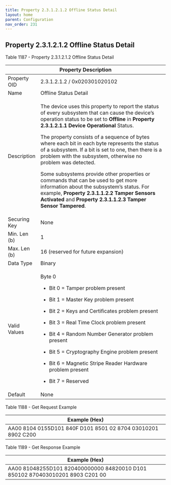 ```yaml
---
title: Property 2.3.1.2.1.2 Offline Status Detail
layout: home
parent: Configuration
nav_order: 231
---
```


## Property 2.3.1.2.1.2 Offline Status Detail

Table 1187 - Property 2.3.1.2.1.2 Offline Status Detail

<table>
<colgroup>
<col style="width: 14%" />
<col style="width: 85%" />
</colgroup>
<thead>
<tr>
<th colspan="2">Property Description</th>
</tr>
</thead>
<tbody>
<tr>
<td>Property OID</td>
<td>2.3.1.2.1.2 / 0x020301020102</td>
</tr>
<tr>
<td>Name</td>
<td>Offline Status Detail</td>
</tr>
<tr>
<td>Description</td>
<td><p>The device uses this property to report the status of every
subsystem that can cause the device’s operation status to be set to
<strong>Offline</strong> in <strong>Property 2.3.1.2.1.1 Device
Operational</strong> Status.</p>
<p>The property consists of a sequence of bytes where each bit in each
byte represents the status of a subsystem. If a bit is set to one, then
there is a problem with the subsystem, otherwise no problem was
detected.</p>
<p>Some subsystems provide other properties or commands that can be used
to get more information about the subsystem’s status. For example,
<strong>Property 2.3.1.1.2.2 Tamper Sensors Activated</strong> and
<strong>Property 2.3.1.1.2.3 Tamper Sensor Tampered</strong>.</p></td>
</tr>
<tr>
<td>Securing Key</td>
<td>None</td>
</tr>
<tr>
<td>Min. Len (b)</td>
<td>1</td>
</tr>
<tr>
<td>Max. Len (b)</td>
<td>16 (reserved for future expansion)</td>
</tr>
<tr>
<td>Data Type</td>
<td>Binary</td>
</tr>
<tr>
<td>Valid Values</td>
<td><p>Byte 0</p>
<ul>
<li><p>Bit 0 = Tamper problem present</p></li>
<li><p>Bit 1 = Master Key problem present</p></li>
<li><p>Bit 2 = Keys and Certificates problem present</p></li>
<li><p>Bit 3 = Real Time Clock problem present</p></li>
<li><p>Bit 4 = Random Number Generator problem present</p></li>
<li><p>Bit 5 = Cryptography Engine problem present</p></li>
<li><p>Bit 6 = Magnetic Stripe Reader Hardware problem present</p></li>
<li><p>Bit 7 = Reserved</p></li>
</ul></td>
</tr>
<tr>
<td>Default</td>
<td>None</td>
</tr>
</tbody>
</table>

Table 1188 - Get Request Example

| Example (Hex)                                                |
|--------------------------------------------------------------|
| AA00 8104 0155D101 840F D101 8501 02 8704 03010201 8902 C200 |

Table 1189 - Get Response Example

| Example (Hex) |
|----|
| AA00 81048255D101 820400000000 84820010 D101 850102 870403010201 8903 C201 00 |

##